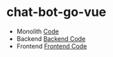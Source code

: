 ﻿# chat-bot-go-vue
- Monolith [Code](https://github.com/farismnrr/chat-bot-go-vue)
- Backend [Backend Code](https://github.com/farismnrr/chat-bot-go-vue/tree/backend)
- Frontend [Frontend Code](https://github.com/farismnrr/chat-bot-go-vue/tree/frontend)
